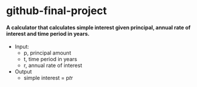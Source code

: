# github-final-project

#### A calculator that calculates simple interest given principal, annual rate of interest and time period in years.
 - Input:
   - p, principal amount
   - t, time period in years
   - r, annual rate of interest
- Output
   - simple interest = p*t*r
